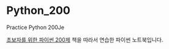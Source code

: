 # Python_200
Practice Python 200Je

[초보자를 위한 파이썬 200제](http://www.infopub.co.kr/bookinfo/bookinfo.asp?sku=06000238) 책을 따라서 연습한 파이썬 노트북입니다.
